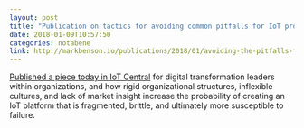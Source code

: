 ```yaml
---
layout: post
title: "Publication on tactics for avoiding common pitfalls for IoT program leaders in IoT Central"
date: 2018-01-09T10:57:50
categories: notabene
link: http://markbenson.io/publications/2018/01/avoiding-the-pitfalls-five-tactics-for-iot-program-leaders/
---
```


[Published a piece today in IoT Central][ln1] for digital transformation leaders within organizations, and how rigid organizational structures, inflexible cultures, and lack of market insight increase the probability of creating an IoT platform that is fragmented, brittle, and ultimately more susceptible to failure.

[ln1]: http://markbenson.io/publications/2018/01/avoiding-the-pitfalls-five-tactics-for-iot-program-leaders/

